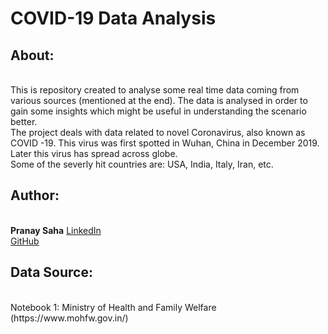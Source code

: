 # COVID-19 Data Analysis

<div>
  <p>
  <h2> About: </h2><br>
    This is repository created to analyse some real time data coming from various sources (mentioned at the end). The data is analysed in order to gain some insights which might be useful in understanding the scenario better. <br>
    The project deals with data related to novel Coronavirus, also known as COVID -19. This virus was first spotted in Wuhan, China in December 2019. Later this virus has spread across globe. <br>
    Some of the severly hit countries are: USA, India, Italy, Iran, etc.
    <br>
  <h2> Author: </h2><br>
    <strong>Pranay Saha</strong> 
    <a href= 'https://www.linkedin.com/in/pranay-saha-42820011a/'>LinkedIn</a> <br>
    <a href= 'https://github.com/PranaySaha97/'>GitHub</a>
    <br>
    <h2> Data Source: </h2><br>
    Notebook 1: Ministry of Health and Family Welfare (https://www.mohfw.gov.in/)
  </p>
</div>
